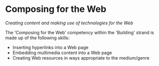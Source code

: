 Composing for the Web
=====================
_Creating content and making use of technologies for the Web_

The 'Composing for the Web' competency within the 'Building' strand is made up of the following skills:

* Inserting hyperlinks into a Web page
* Embedding multimedia content into a Web page
* Creating Web resources in ways appropriate to the medium/genre   